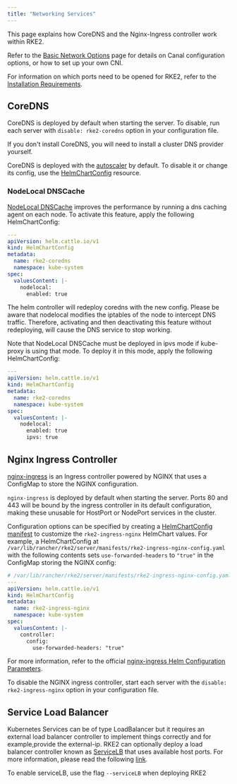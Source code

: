 ```yaml
---
title: "Networking Services"
---
```


This page explains how CoreDNS and the Nginx-Ingress controller work within RKE2.

Refer to the [Basic Network Options](basic_network_options.md) page for details on Canal configuration options, or how to set up your own CNI.

For information on which ports need to be opened for RKE2, refer to the [Installation Requirements](../install/requirements.md).

## CoreDNS

CoreDNS is deployed by default when starting the server. To disable, run each server with `disable: rke2-coredns` option in your configuration file.

If you don't install CoreDNS, you will need to install a cluster DNS provider yourself.

CoreDNS is deployed with the [autoscaler](https://github.com/kubernetes-incubator/cluster-proportional-autoscaler) by default. To disable it or change its config, use the [HelmChartConfig](../helm.md#使用-helmchartconfig-自定义打包组件) resource.

### NodeLocal DNSCache

[NodeLocal DNSCache](https://kubernetes.io/docs/tasks/administer-cluster/nodelocaldns/) improves the performance by running a dns caching agent on each node. To activate this feature, apply the following HelmChartConfig:

```yaml
---
apiVersion: helm.cattle.io/v1
kind: HelmChartConfig
metadata:
  name: rke2-coredns
  namespace: kube-system
spec:
  valuesContent: |-
    nodelocal:
      enabled: true
```
The helm controller will redeploy coredns with the new config. Please be aware that nodelocal modifies the iptables of the node to intercept DNS traffic. Therefore, activating and then deactivating this feature without redeploying, will cause the DNS service to stop working.

Note that NodeLocal DNSCache must be deployed in ipvs mode if kube-proxy is using that mode. To deploy it in this mode, apply the following HelmChartConfig:

```yaml
---
apiVersion: helm.cattle.io/v1
kind: HelmChartConfig
metadata:
  name: rke2-coredns
  namespace: kube-system
spec:
  valuesContent: |-
    nodelocal:
      enabled: true
      ipvs: true
```


## Nginx Ingress Controller

[nginx-ingress](https://github.com/kubernetes/ingress-nginx) is an Ingress controller powered by NGINX that uses a ConfigMap to store the NGINX configuration.

`nginx-ingress` is deployed by default when starting the server. Ports 80 and 443 will be bound by the ingress controller in its default configuration, making these unusable for HostPort or NodePort services in the cluster.

Configuration options can be specified by creating a [HelmChartConfig manifest](../helm.md#使用-helmchartconfig-自定义打包组件) to customize the `rke2-ingress-nginx` HelmChart values. For example, a HelmChartConfig at `/var/lib/rancher/rke2/server/manifests/rke2-ingress-nginx-config.yaml` with the following contents sets `use-forwarded-headers` to `"true"` in the ConfigMap storing the NGINX config:
```yaml
# /var/lib/rancher/rke2/server/manifests/rke2-ingress-nginx-config.yaml
---
apiVersion: helm.cattle.io/v1
kind: HelmChartConfig
metadata:
  name: rke2-ingress-nginx
  namespace: kube-system
spec:
  valuesContent: |-
    controller:
      config:
        use-forwarded-headers: "true"
```
For more information, refer to the official [nginx-ingress Helm Configuration Parameters](https://github.com/kubernetes/ingress-nginx/tree/main/charts/ingress-nginx#configuration).

To disable the NGINX ingress controller, start each server with the `disable: rke2-ingress-nginx` option in your configuration file.

## Service Load Balancer

Kubernetes Services can be of type LoadBalancer but it requires an external load balancer controller to implement things correctly and for example,provide the external-ip. RKE2 can optionally deploy a load balancer controller known as [ServiceLB](https://github.com/k3s-io/klipper-lb) that uses available host ports. For more information, please read the following [link](https://docs.k3s.io/networking/networking-services#service-load-balancer).

To enable serviceLB, use the flag `--serviceLB` when deploying RKE2 